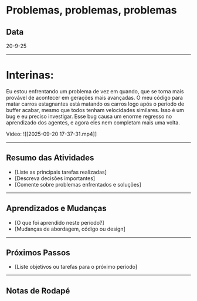 # Problemas, problemas, problemas

## Data

20-9-25

---
# Interinas:

Eu estou enfrentando um problema de vez em quando, que se torna mais provável de acontecer em gerações mais avançadas. O meu código para matar carros estagnantes está matando os carros logo após o período de buffer acabar, mesmo que todos tenham velocidades similares. Isso é um bug e eu preciso investigar. 
Esse bug causa um enorme regresso no aprendizado dos agentes, e agora eles nem completam mais uma volta.

Vídeo:
![[2025-09-20 17-37-31.mp4]]

---
## Resumo das Atividades

- [Liste as principais tarefas realizadas]
- [Descreva decisões importantes]
- [Comente sobre problemas enfrentados e soluções]

---

## Aprendizados e Mudanças

- [O que foi aprendido neste período?]
- [Mudanças de abordagem, código ou design]

---

## Próximos Passos

- [Liste objetivos ou tarefas para o próximo período]

---

## Notas de Rodapé

[^1]: [Explique termos técnicos ou referências específicas]